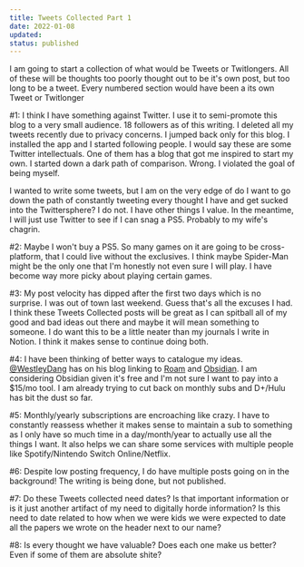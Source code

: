 ```yaml
---
title: Tweets Collected Part 1
date: 2022-01-08
updated:
status: published
---
```


I am going to start a collection of what would be Tweets  or Twitlongers. All of these will be thoughts too poorly thought out to  be it's own post, but too long to be a tweet. Every numbered section  would have been a its own Tweet or Twitlonger

\#1: I think I have  something against Twitter. I use it to semi-promote this blog to a very  small audience. 18 followers as of this writing. I deleted all my tweets recently due to privacy concerns. I jumped back only for this blog. I  installed the app and I started following people. I would say these are  some Twitter intellectuals. One of them has a blog that got me inspired  to start my own. I started down a dark path of comparison. Wrong. I  violated the goal of being myself.

I wanted to write some tweets,  but I am on the very edge of do I want to go down the path of constantly tweeting every thought I have and get sucked into the Twittersphere? I  do not. I have other things I value. In the meantime, I will just use  Twitter to see if I can snag a PS5. Probably to my wife's chagrin.

\#2: Maybe I won't buy a PS5. So many games on it are going to be  cross-platform, that I could live without the exclusives. I think maybe  Spider-Man might be the only one that I'm honestly not even sure I will  play. I have become way more picky about playing certain games.

\#3: My post velocity has dipped after the first two days which is no  surprise. I was out of town last weekend. Guess that's all the excuses I had. I think these Tweets Collected posts will be great as I can  spitball all of my good and bad ideas out there and maybe it will mean  something to someone. I do want this to be a little neater than my  journals I write in Notion. I think it makes sense to continue doing  both.

\#4: I have been thinking of better ways to catalogue my ideas. [@WestleyDang](https://twitter.com/WestleyDang) has on his blog linking to [Roam](https://roamresearch.com/) and [Obsidian](https://obsidian.md/). I am considering Obsidian given it's free and I'm not sure I want to  pay into a $15/mo tool. I am already trying to cut back on monthly subs  and D+/Hulu has bit the dust so far.

\#5: Monthly/yearly  subscriptions are encroaching like crazy. I have to constantly reassess  whether it makes sense to maintain a sub to something as I only have so  much time in a day/month/year to actually use all the things I want. It  also helps we can share some services with multiple people like  Spotify/Nintendo Switch Online/Netflix.

\#6: Despite low posting  frequency, I do have multiple posts going on in the background! The  writing is being done, but not published.

\#7: Do these Tweets  collected need dates? Is that important information or is it just  another artifact of my need to digitally horde information? Is this need to date related to how when we were kids we were expected to date all  the papers we wrote on the header next to our name?

\#8: Is every thought we have valuable? Does each one make us better? Even if some of them are absolute shite?